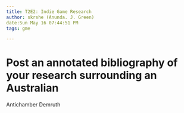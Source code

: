 ```yaml
---
title: T2E2: Indie Game Research
author: skrshe (Anunda. J. Green)
date:Sun May 16 07:44:51 PM
tags: gme

---
```


# Post an annotated bibliography of your research surrounding an Australian
Antichamber Demruth
